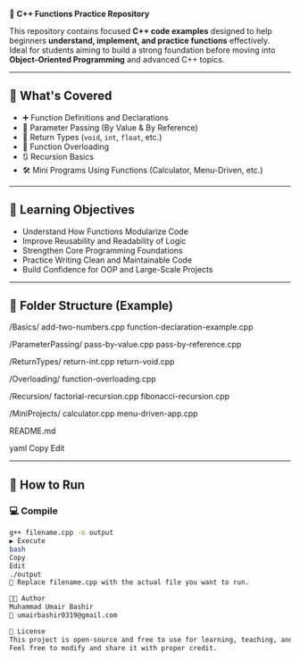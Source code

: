 🔧 **C++ Functions Practice Repository**

This repository contains focused **C++ code examples** designed to help beginners **understand, implement, and practice functions** effectively.  
Ideal for students aiming to build a strong foundation before moving into **Object-Oriented Programming** and advanced C++ topics.

---

## 📌 What's Covered

- ➕ Function Definitions and Declarations  
- 🔁 Parameter Passing (By Value & By Reference)  
- 🧮 Return Types (`void`, `int`, `float`, etc.)  
- 🧠 Function Overloading  
- 🔃 Recursion Basics  
- 🛠️ Mini Programs Using Functions (Calculator, Menu-Driven, etc.)

---

## 🧠 Learning Objectives

- Understand How Functions Modularize Code  
- Improve Reusability and Readability of Logic  
- Strengthen Core Programming Foundations  
- Practice Writing Clean and Maintainable Code  
- Build Confidence for OOP and Large-Scale Projects

---

## 📂 Folder Structure (Example)

/Basics/
add-two-numbers.cpp
function-declaration-example.cpp

/ParameterPassing/
pass-by-value.cpp
pass-by-reference.cpp

/ReturnTypes/
return-int.cpp
return-void.cpp

/Overloading/
function-overloading.cpp

/Recursion/
factorial-recursion.cpp
fibonacci-recursion.cpp

/MiniProjects/
calculator.cpp
menu-driven-app.cpp

README.md

yaml
Copy
Edit

---

## 🔧 How to Run

### 💻 Compile
```bash
g++ filename.cpp -o output
▶️ Execute
bash
Copy
Edit
./output
📝 Replace filename.cpp with the actual file you want to run.

👨‍💻 Author
Muhammad Umair Bashir
📧 umairbashir0319@gmail.com

🪪 License
This project is open-source and free to use for learning, teaching, and personal practice.
Feel free to modify and share it with proper credit.

